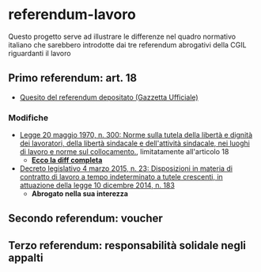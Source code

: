 # referendum-lavoro

Questo progetto serve ad illustrare le differenze nel quadro normativo italiano che sarebbero introdotte dai tre referendum abrogativi della CGIL riguardanti il lavoro

## Primo referendum: art. 18

* [Quesito del referendum depositato (Gazzetta Ufficiale)](http://www.gazzettaufficiale.it/atto/serie_generale/caricaDettaglioAtto/originario?atto.dataPubblicazioneGazzetta=2016-03-23&atto.codiceRedazionale=16A02411)

### Modifiche

* [Legge 20 maggio 1970, n. 300: Norme sulla tutela della libertà e dignità dei lavoratori, della libertà sindacale e dell'attività sindacale, nei luoghi di lavoro e norme sul collocamento.](http://www.normattiva.it/uri-res/N2Ls?urn:nir:stato:legge:1970-05-20;300!vig=), limitatamente all'articolo 18
    * **[Ecco la diff completa](https://github.com/pietrodn/referendum-lavoro/pull/1/files#diff-e68c786fda0a75a5f15d8d8a5ac2c249)**
* [Decreto legislativo 4 marzo 2015, n. 23: Disposizioni in materia di contratto di lavoro a tempo indeterminato a tutele crescenti, in attuazione della legge 10 dicembre 2014, n. 183](http://www.normattiva.it/uri-res/N2Ls?urn:nir:stato:decreto.legislativo:2015-03-04;23!vig=)
    * **Abrogato nella sua interezza**

## Secondo referendum: voucher

## Terzo referendum: responsabilità solidale negli appalti
